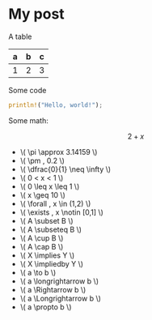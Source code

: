 # My post

A table

| a | b | c |
| - | - | - |
| 1 | 2 | 3 |


Some code

```rust
println!("Hello, world!");
```

Some math:

$$2+x$$

- \\( \pi \approx 3.14159 \\)
- \\( \pm \, 0.2 \\)
- \\( \dfrac{0}{1} \neq \infty \\)
- \\( 0 < x < 1 \\)
- \\( 0 \leq x \leq 1 \\)
- \\( x \geq 10 \\)
- \\( \forall \, x \in (1,2) \\)
- \\( \exists \, x \notin [0,1] \\)
- \\( A \subset B \\)
- \\( A \subseteq B \\)
- \\( A \cup B \\)
- \\( A \cap B \\)
- \\( X \implies Y \\)
- \\( X \impliedby Y \\)
- \\( a \to b \\)
- \\( a \longrightarrow b \\)
- \\( a \Rightarrow b \\)
- \\( a \Longrightarrow b \\)
- \\( a \propto b \\)
